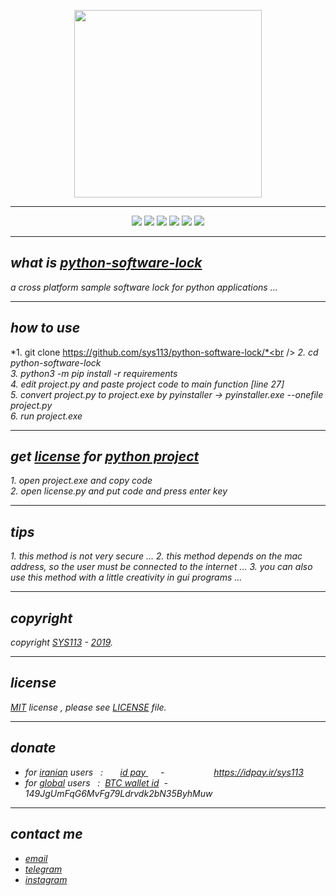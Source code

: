 <p align="center">
  <img width="300" height="300" src="https://raw.githubusercontent.com/sys113/python-software-lock/master/python-software-lock.png">
</p>

---
<div align="center">
  
![](https://img.shields.io/github/stars/SYS113/python-software-lock.svg)
![](https://img.shields.io/badge/language-python-orange.svg)
![](https://img.shields.io/github/forks/SYS113/python-software-lock.svg)
![](https://img.shields.io/github/release/SYS113/python-software-lock.svg)
![](https://img.shields.io/github/issues/SYS113/python-software-lock.svg)
![](https://img.shields.io/badge/license-MIT-informational.svg)
</div>

---
## *what is <ins>python-software-lock</ins>*
*a cross platform sample software lock for python applications ...*

---
## *how to use*
*1. git clone https://github.com/sys113/python-software-lock/*<br />
*2. cd python-software-lock*<br />
*3. python3 -m pip install -r requirements*<br />
*4. edit project.py and paste project code to main function [line 27]*<br />
*5. convert project.py to project.exe by pyinstaller -> pyinstaller.exe --onefile project.py*<br />
*6. run project.exe*

---
## *get <ins>license</ins> for <ins>python project</ins>*
*1. open project.exe and copy code*<br />
*2. open license.py and put code and press enter key*

---
## *tips*
*1. this method is not very secure ...*
*2. this method depends on the mac address, so the user must be connected to the internet ...*
*3. you can also use this method with a little creativity in gui programs ...*

---
## *copyright*
*copyright <ins>SYS113</ins> - <ins>2019</ins>.*

---
## *license* 
*<ins>MIT</ins> license , please see <ins>LICENSE</ins> file.*

---
## *donate* 
+ *for <ins>iranian</ins> users &nbsp; :  &nbsp;&nbsp;&nbsp;&nbsp;&nbsp; <ins>  id pay </ins> &nbsp;&nbsp;&nbsp;&nbsp; - &nbsp;&nbsp;&nbsp;&nbsp;&nbsp;&nbsp;&nbsp;&nbsp;&nbsp;&nbsp;&nbsp;&nbsp;&nbsp;&nbsp;&nbsp;&nbsp;&nbsp;&nbsp; https://idpay.ir/sys113*
+ *for <ins>global</ins> users &nbsp; : &nbsp;<ins>BTC wallet id</ins>&nbsp; - &nbsp; 149JgUmFqG6MvFg79Ldrvdk2bN35ByhMuw*
---
## *contact me* 
* *[email](mailto:051.SYS113@gmail.com)*
* *[telegram](https://t.me/SYS113/)*
* *[instagram](https://instagram.com/sys113/)*

